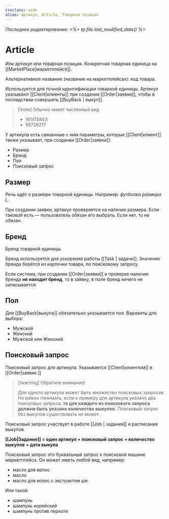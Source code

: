 ```yaml
---
cssclass: wide
alias: Артикул, Article, Товарная позиция
---
```


*Последнее редактирование: <%+ tp.file.last_modified_date() %>*

# Article

Или артикул или товарная позиция. Конкретная товарная единица на [[MarketPlace|маркетплейсе]]. 

Альтернативное название (название на маркетплейсах): код товара. 

Используется для точной идентификации товарной единицы. Артикул указывают [[Client|клиенты]] при создании [[Order|заявки]], чтобы в последствии совершить [[BuyBack | выкуп]].

>[!note] Обычно имеет численный вид
> - 161415843
> - 95726217

У артикула есть связанные с ним параметры, которые [[Client|клиент]] также указывает, при создании [[Order|заявки]]: 

- Размер
- Бренд
- Пол
- Поисковый запрос

## Размер

Речь идёт о размере товарной единицы. Например: *футболка размера L.* 

При создании заявки, артикул проверяется на наличие размера. Если таковой есть — пользователь обязан его выбрать. Если нет, то не обязан. 

## Бренд

Бренд товарной единицы. 

Бренд используется для ускорения работы [[Task | задачи]]. Значение бренда берётся из карточки товара, по поисковому запросу. 

Если система, при создании [[Order|заявки]] и проверке наличия бренда **не находит бренд**, то в заявку, в поле бренд ничего не записывается. 

## Пол

Для [[BuyBack|выкупа]] обязательно указывается пол. Варианты для выбора: 

- Мужской
- Женский
- Мужской или Женский

## Поисковый запрос

Поисковый запрос для артикула. Указывается [[Client|клиентом]] в [[Order|заявке.]] 

>[!warning] Обратите внимание! 
>
> Для одного артикула может быть множество поисковых запросов. Но важно понимать, если к примеру для артикула указано два поисковых запроса, **то для каждого из поискового запроса должно быть указано количество выкупов.** Поисковый запрос без выкупов существовать не может. 

Поисковый запрос участвует в работе [[Job | задания]] и расписания выкупов. 

<span class="center-menu">**[[Job|Задание]] = один артикул + поисковый запрос + количество выкупов + дата выкупа**
</span>

Поисковый запрос это буквальный запрос к поисковой машине маркетплейса. Он может иметь любой вид, например: 

- масло для волос
- масло
- масло для волос с экстрактом ши

Или такой: 

- шампунь
- шампунь корейский
- шампунь против перхоти